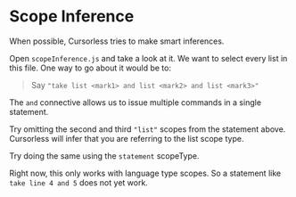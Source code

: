 # Scope Inference

When possible, Cursorless tries to make smart inferences.

Open `scopeInference.js` and take a look at it. We want to select every list in this file. One way to go about it would be to:

> Say `"take list <mark1> and list <mark2> and list <mark3>"`

The `and` connective allows us to issue multiple commands in a single statement.

Try omitting the second and third `"list"` scopes from the statement above. Cursorless will infer that you are referring to the list scope type.

Try doing the same using the `statement` scopeType.

Right now, this only works with language type scopes. So a statement like `take line 4 and 5` does not yet work.
